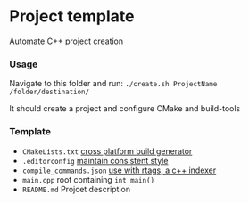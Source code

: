 # Project template
Automate C++ project creation

### Usage
Navigate to this folder and run: `./create.sh ProjectName /folder/destination/`

It should create a project and configure CMake and build-tools

### Template
* `CMakeLists.txt` [cross platform build generator](https://cmake.org/)
* `.editorconfig` [maintain consistent style](http://editorconfig.org/)
* `compile_commands.json` [use with rtags, a c++ indexer](https://github.com/Andersbakken/rtags)
* `main.cpp` root containing `int main()`
* `README.md` Projcet description
